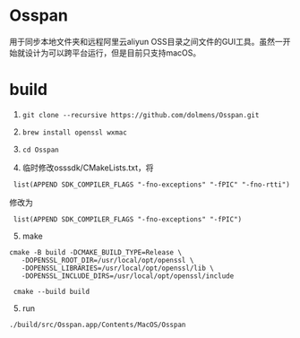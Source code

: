 # Osspan
用于同步本地文件夹和远程阿里云aliyun OSS目录之间文件的GUI工具。虽然一开始就设计为可以跨平台运行，但是目前只支持macOS。

# build

1. `git clone --recursive https://github.com/dolmens/Osspan.git`
2. `brew install openssl wxmac`
3. `cd Osspan`

4. 临时修改osssdk/CMakeLists.txt，将
```
 list(APPEND SDK_COMPILER_FLAGS "-fno-exceptions" "-fPIC" "-fno-rtti")
```
修改为
```
 list(APPEND SDK_COMPILER_FLAGS "-fno-exceptions" "-fPIC")
```

5. make
```
cmake -B build -DCMAKE_BUILD_TYPE=Release \
   -DOPENSSL_ROOT_DIR=/usr/local/opt/openssl \
   -DOPENSSL_LIBRARIES=/usr/local/opt/openssl/lib \
   -DOPENSSL_INCLUDE_DIRS=/usr/local/opt/openssl/include

 cmake --build build
```
5. run
```
./build/src/Osspan.app/Contents/MacOS/Osspan
```
